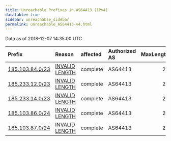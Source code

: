```yaml
---
title: Unreachable Prefixes in AS64413 (IPv4)
datatable: true
sidebar: unreachable_sidebar
permalink: unreachable_AS64413-v4.html
---
```


Data as of 2018-12-07 14:35:00 UTC


<div class="datatable-begin"></div>

| Prefix                                                   | Reason                                                                                                    | affected   | Authorized AS   |   MaxLength | Anchor                                         |   unreachable /24s |
|:---------------------------------------------------------|:----------------------------------------------------------------------------------------------------------|:-----------|:----------------|------------:|:-----------------------------------------------|-------------------:|
| [185.103.84.0/23](https://stat.ripe.net/185.103.84.0/23) | [INVALID LENGTH](https://rpki-validator.ripe.net/announcement-preview?asn=AS64413&prefix=185.103.84.0/23) | complete   | AS64413         |          22 | [RIPE](unreachable_RIPE_NCC_RPKI_Root-v4.html) |                  2 |
| [185.233.12.0/23](https://stat.ripe.net/185.233.12.0/23) | [INVALID LENGTH](https://rpki-validator.ripe.net/announcement-preview?asn=AS64413&prefix=185.233.12.0/23) | complete   | AS64413         |          22 | [RIPE](unreachable_RIPE_NCC_RPKI_Root-v4.html) |                  2 |
| [185.233.14.0/23](https://stat.ripe.net/185.233.14.0/23) | [INVALID LENGTH](https://rpki-validator.ripe.net/announcement-preview?asn=AS64413&prefix=185.233.14.0/23) | complete   | AS64413         |          22 | [RIPE](unreachable_RIPE_NCC_RPKI_Root-v4.html) |                  2 |
| [185.103.86.0/24](https://stat.ripe.net/185.103.86.0/24) | [INVALID LENGTH](https://rpki-validator.ripe.net/announcement-preview?asn=AS64413&prefix=185.103.86.0/24) | complete   | AS64413         |          22 | [RIPE](unreachable_RIPE_NCC_RPKI_Root-v4.html) |                  1 |
| [185.103.87.0/24](https://stat.ripe.net/185.103.87.0/24) | [INVALID LENGTH](https://rpki-validator.ripe.net/announcement-preview?asn=AS64413&prefix=185.103.87.0/24) | complete   | AS64413         |          22 | [RIPE](unreachable_RIPE_NCC_RPKI_Root-v4.html) |                  1 |

<div class="datatable-end"></div>